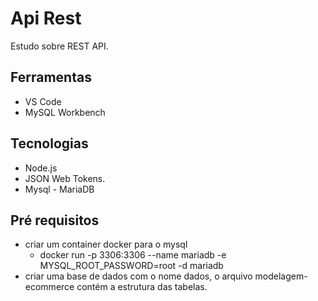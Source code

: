 # Api Rest

Estudo sobre REST API.

## Ferramentas
  - VS Code
  - MySQL Workbench

## Tecnologias
  - Node.js
  - JSON Web Tokens.
  - Mysql - MariaDB

## Pré requisitos
  - criar um container docker para o mysql
    - docker run -p 3306:3306 --name mariadb -e MYSQL_ROOT_PASSWORD=root -d mariadb
  - criar uma base de dados com o nome dados, o arquivo modelagem-ecommerce contém a estrutura das tabelas.